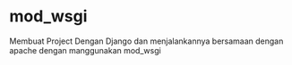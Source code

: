 # mod_wsgi

Membuat Project Dengan Django dan menjalankannya bersamaan dengan apache dengan manggunakan mod_wsgi
